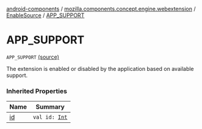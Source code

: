 [android-components](../../index.md) / [mozilla.components.concept.engine.webextension](../index.md) / [EnableSource](index.md) / [APP_SUPPORT](./-a-p-p_-s-u-p-p-o-r-t.md)

# APP_SUPPORT

`APP_SUPPORT` [(source)](https://github.com/mozilla-mobile/android-components/blob/master/components/concept/engine/src/main/java/mozilla/components/concept/engine/webextension/WebExtension.kt#L321)

The extension is enabled or disabled by the application based
on available support.

### Inherited Properties

| Name | Summary |
|---|---|
| [id](id.md) | `val id: `[`Int`](https://kotlinlang.org/api/latest/jvm/stdlib/kotlin/-int/index.html) |
